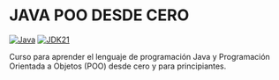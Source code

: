 # JAVA POO DESDE CERO
[![Java](https://img.shields.io/badge/Java-ED8B00?style=for-the-badge&logo=java&logoColor=white)](https://www.oracle.com/java/)
[![JDK21](https://img.shields.io/badge/JDK-21+-orange?style=for-the-badge)](https://www.oracle.com/java/technologies/downloads/#java21)

Curso para aprender el lenguaje de programación Java y Programación Orientada a Objetos (POO) desde cero y para principiantes.
